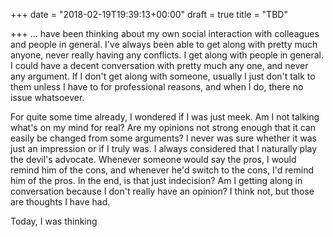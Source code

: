 +++
date = "2018-02-19T19:39:13+00:00"
draft = true
title = "TBD"

+++
... have been thinking about my own social interaction with colleagues and people in general. I've always been able to get along with pretty much anyone, never really having any conflicts. I get along with people in general. I could have a decent conversation with pretty much any one, and never any argument. If I don't get along with someone, usually I just don't talk to them unless I have to for professional reasons, and when I do, there no issue whatsoever.

For quite some time already, I wondered if I was just meek. Am I not talking what's on my mind for real? Are my opinions not strong enough that it can easily be changed from some arguments? I never was sure whether it was just an impression or if I truly was. I always considered that I naturally play the devil's advocate. Whenever someone would say the pros, I would remind him of the cons, and whenever he'd switch to the cons, I'd remind him of the pros. In the end, is that just indecision? Am I getting along in conversation because I don't really have an opinion? I think not, but those are thoughts I have had.

Today, I was thinking